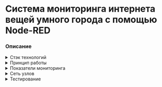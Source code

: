 # Система мониторинга интернета вещей умного города с помощью Node-RED
 
### Описание
<details><summary>Стэк технологий</summary>

![изображение](https://user-images.githubusercontent.com/71231321/213417809-e6cd3bce-ad7b-4049-93e4-e784bfb850eb.png)
![изображение](https://user-images.githubusercontent.com/71231321/213417848-07358569-87ec-4e97-9a1e-e4ea24374bc8.png)
![изображение](https://user-images.githubusercontent.com/71231321/213417835-f52a2f64-b205-4233-96b7-0342b854efda.png)

</details>

<details><summary>Принцип работы</summary>

![изображение](https://user-images.githubusercontent.com/71231321/213418192-bbe6d70b-acd2-442e-b0e2-0e3b87224093.png)

</details>

<details><summary>Показатели мониторинга</summary>

![изображение](https://user-images.githubusercontent.com/71231321/213417384-20875df5-fbbb-4393-8585-7912890d89e4.png)

</details>

<details><summary>Сеть узлов</summary>

![изображение](https://user-images.githubusercontent.com/71231321/213418124-8a1dbc9f-1ac2-4d20-b6e5-2920ff8881b8.png)

</details>


<details><summary>Тестирование</summary>

<ul>
<details><summary>Штатная работа</summary>

![изображение](https://user-images.githubusercontent.com/71231321/213419187-9aa00955-61a5-4b25-9761-9a9eda0f4daf.png)
![изображение](https://user-images.githubusercontent.com/71231321/213419206-51eaf1bf-6fb6-4ca9-9275-6ac32ce06789.png)
![изображение](https://user-images.githubusercontent.com/71231321/213419237-b73791e6-7da1-49f4-ac0c-f1848e28869a.png)
![изображение](https://user-images.githubusercontent.com/71231321/213419245-8fc13a47-4881-4311-a624-17cbe8470985.png)

</details>
<details><summary>Обнаружение преступника</summary>

![изображение](https://user-images.githubusercontent.com/71231321/213419265-35b12e5f-ee6d-497a-8c15-b57ccbdf3b28.png)

</details>
<details><summary>Реакция на деформацию теплосети</summary>

![изображение](https://user-images.githubusercontent.com/71231321/213419282-f128a465-4587-4452-9f23-fda3ce818f78.png)

На графике резко упала температура теплосети, о чём система мониторинга сразу же предупредила оператора.

![изображение](https://user-images.githubusercontent.com/71231321/213419802-4f94abbb-3006-45d4-95e3-26356725dc1e.png)

</details>
<details><summary>Реакция на деформацию водопровода (ХВС)</summary>

![изображение](https://user-images.githubusercontent.com/71231321/213419315-299980dd-8fc0-47af-88e3-1ac7c9606cfc.png)
![изображение](https://user-images.githubusercontent.com/71231321/213419339-5be22c24-f0bd-4451-9e75-96d928bcd45d.png)

</details>
<details><summary>Уведомление о начале месяца</summary>

![изображение](https://user-images.githubusercontent.com/71231321/213419379-6bd4af70-6c2b-44ec-b912-7d294341bd18.png)

</details>
<details><summary>Уведомление о завершении мониторинга</summary>

![изображение](https://user-images.githubusercontent.com/71231321/213419414-5557a951-6da3-4e64-a2ee-820000c4eb8d.png)

</details>

</ul>
</details>

